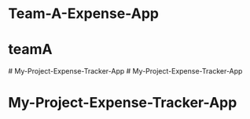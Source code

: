 # Team-A-Expense-App
# teamA
#   M y - P r o j e c t - E x p e n s e - T r a c k e r - A p p  
 # My-Project-Expense-Tracker-App
# My-Project-Expense-Tracker-App
